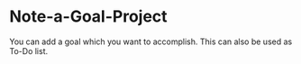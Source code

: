 # Note-a-Goal-Project
You can add a goal which you want to accomplish.
This can also be used as To-Do list.
